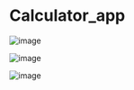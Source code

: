 # Calculator_app
![image](https://github.com/user-attachments/assets/84f77712-9edd-40f3-b931-a6955fb269da)


![image](https://github.com/user-attachments/assets/853428ce-3237-4a9f-9c54-90971bd0fe8e)


![image](https://github.com/user-attachments/assets/b4ca3fe6-0395-45ef-bac1-afc5e41942f9)


